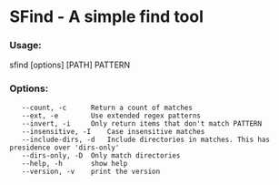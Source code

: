 # SFind - A simple find tool

### Usage:
   sfind [options] [PATH] PATTERN

### Options:
```
   --count, -c		Return a count of matches
   --ext, -e		Use extended regex patterns
   --invert, -i		Only return items that don't match PATTERN
   --insensitive, -I	Case insensitive matches
   --include-dirs, -d	Include directories in matches. This has presidence over 'dirs-only'
   --dirs-only, -D	Only match directories
   --help, -h		show help
   --version, -v	print the version
```

